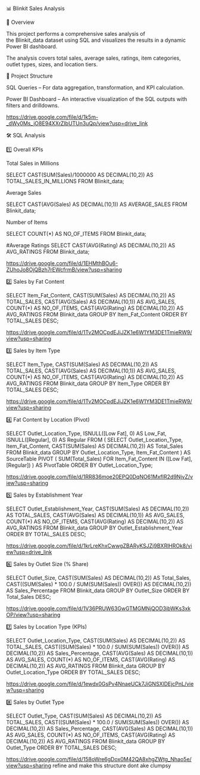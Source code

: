 📊 Blinkit Sales Analysis



📌 Overview



This project performs a comprehensive sales analysis of the Blinkit_data dataset using SQL and visualizes the results in a dynamic Power BI dashboard.

The analysis covers total sales, average sales, ratings, item categories, outlet types, sizes, and location tiers.

📂 Project Structure



SQL Queries – For data aggregation, transformation, and KPI calculation.

Power BI Dashboard – An interactive visualization of the SQL outputs with filters and drilldowns.

https://drive.google.com/file/d/1k5m-_dWy0Ms_jO8E94XXrZIbUTUn3uQp/view?usp=drive_link

🛠 SQL Analysis



1️⃣ Overall KPIs



Total Sales in Millions



SELECT CAST(SUM(Sales)/1000000 AS DECIMAL(10,2)) AS TOTAL_SALES_IN_MILLIONS FROM Blinkit_data;

Average Sales



SELECT CAST(AVG(Sales) AS DECIMAL(10,1)) AS AVERAGE_SALES FROM Blinkit_data;

Number of Items



SELECT COUNT(*) AS NO_OF_ITEMS FROM Blinkit_data;

#Average Ratings SELECT CAST(AVG(Rating) AS DECIMAL(10,2)) AS AVG_RATINGS FROM Blinkit_data;



https://drive.google.com/file/d/1EHMthBOu6-ZUhoJo8OjQBzh7rEWcfrmB/view?usp=sharing

2️⃣ Sales by Fat Content



SELECT Item_Fat_Content, CAST(SUM(Sales) AS DECIMAL(10,2)) AS TOTAL_SALES, CAST(AVG(Sales) AS DECIMAL(10,1)) AS AVG_SALES, COUNT(*) AS NO_OF_ITEMS, CAST(AVG(Rating) AS DECIMAL(10,2)) AS AVG_RATINGS FROM Blinkit_data GROUP BY Item_Fat_Content ORDER BY TOTAL_SALES DESC;



https://drive.google.com/file/d/1Tv2MOCpdEJiJZK1e6W1YM3DE1TmieRW9/view?usp=sharing

3️⃣ Sales by Item Type



SELECT Item_Type, CAST(SUM(Sales) AS DECIMAL(10,2)) AS TOTAL_SALES, CAST(AVG(Sales) AS DECIMAL(10,1)) AS AVG_SALES, COUNT(*) AS NO_OF_ITEMS, CAST(AVG(Rating) AS DECIMAL(10,2)) AS AVG_RATINGS FROM Blinkit_data GROUP BY Item_Type ORDER BY TOTAL_SALES DESC;



https://drive.google.com/file/d/1Tv2MOCpdEJiJZK1e6W1YM3DE1TmieRW9/view?usp=sharing

4️⃣ Fat Content by Location (Pivot)



SELECT Outlet_Location_Type, ISNULL([Low Fat], 0) AS Low_Fat, ISNULL([Regular], 0) AS Regular FROM ( SELECT Outlet_Location_Type, Item_Fat_Content, CAST(SUM(Sales) AS DECIMAL(10,2)) AS Total_Sales FROM Blinkit_data GROUP BY Outlet_Location_Type, Item_Fat_Content ) AS SourceTable PIVOT ( SUM(Total_Sales) FOR Item_Fat_Content IN ([Low Fat], [Regular]) ) AS PivotTable ORDER BY Outlet_Location_Type;



https://drive.google.com/file/d/1RR836moe20EPQ0DqNO61MxfIR2d9NjvZ/view?usp=sharing

5️⃣ Sales by Establishment Year



SELECT Outlet_Establishment_Year, CAST(SUM(Sales) AS DECIMAL(10,2)) AS TOTAL_SALES, CAST(AVG(Sales) AS DECIMAL(10,1)) AS AVG_SALES, COUNT(*) AS NO_OF_ITEMS, CAST(AVG(Rating) AS DECIMAL(10,2)) AS AVG_RATINGS FROM Blinkit_data GROUP BY Outlet_Establishment_Year ORDER BY TOTAL_SALES DESC;



https://drive.google.com/file/d/1krLreKhxCwwgZBARyKSJZj9BXRlHROk8/view?usp=drive_link

6️⃣ Sales by Outlet Size (% Share)



SELECT Outlet_Size, CAST(SUM(Sales) AS DECIMAL(10,2)) AS Total_Sales, CAST((SUM(Sales) * 100.0 / SUM(SUM(Sales)) OVER()) AS DECIMAL(10,2)) AS Sales_Percentage FROM Blinkit_data GROUP BY Outlet_Size ORDER BY Total_Sales DESC;



https://drive.google.com/file/d/1V36PRUW63GwGTMGMNjQOD3ibWKs3xkOP/view?usp=sharing

7️⃣ Sales by Location Type (KPIs)



SELECT Outlet_Location_Type, CAST(SUM(Sales) AS DECIMAL(10,2)) AS TOTAL_SALES, CAST((SUM(Sales) * 100.0 / SUM(SUM(Sales)) OVER()) AS DECIMAL(10,2)) AS Sales_Percentage, CAST(AVG(Sales) AS DECIMAL(10,1)) AS AVG_SALES, COUNT(*) AS NO_OF_ITEMS, CAST(AVG(Rating) AS DECIMAL(10,2)) AS AVG_RATINGS FROM Blinkit_data GROUP BY Outlet_Location_Type ORDER BY TOTAL_SALES DESC;



https://drive.google.com/file/d/1ewdx0GsPv4NnaeUCk7JiGNSXlDEjcPnL/view?usp=sharing

8️⃣ Sales by Outlet Type



SELECT Outlet_Type, CAST(SUM(Sales) AS DECIMAL(10,2)) AS TOTAL_SALES, CAST((SUM(Sales) * 100.0 / SUM(SUM(Sales)) OVER()) AS DECIMAL(10,2)) AS Sales_Percentage, CAST(AVG(Sales) AS DECIMAL(10,1)) AS AVG_SALES, COUNT(*) AS NO_OF_ITEMS, CAST(AVG(Rating) AS DECIMAL(10,2)) AS AVG_RATINGS FROM Blinkit_data GROUP BY Outlet_Type ORDER BY TOTAL_SALES DESC;



https://drive.google.com/file/d/158oWre6gDox0M42QA8xhgZWtg_Nhao5e/view?usp=sharing refine and make this structure dont ake clumpsy
